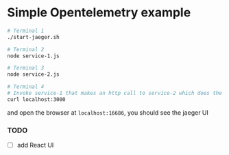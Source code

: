 # Simple Opentelemetry example

```bash
# Terminal 1
./start-jaeger.sh

# Terminal 2
node service-1.js

# Terminal 3
node service-2.js

# Terminal 4
# Invoke service-1 that makes an http call to service-2 which does the 'work'
curl localhost:3000
```

and open the browser at `localhost:16686`, you should see the jaeger UI

### TODO
- [ ] add React UI